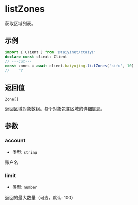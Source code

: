# listZones

获取区域列表。

## 示例

```ts twoslash
import { Client } from '@taiyinet/ctaiyi'
declare const client: Client
// ---cut---
const zones = await client.baiyujing.listZones('sifu', 10)
//    ^?
```

## 返回值

`Zone[]`

返回区域对象数组。每个对象包含区域的详细信息。

## 参数

### account

- 类型: `string`

账户名

### limit

- 类型: `number`

返回的最大数量（可选，默认: 100）
